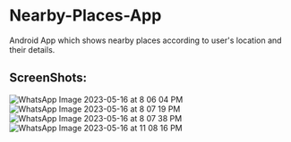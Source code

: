 # Nearby-Places-App
Android App which shows nearby places according to user's location and their details.<br>
## ScreenShots:




![WhatsApp Image 2023-05-16 at 8 06 04 PM](https://github.com/mayank12gt/Nearby-Places-App/assets/96809211/24cccd91-3add-44e5-9029-6f989ed78219)
![WhatsApp Image 2023-05-16 at 8 07 19 PM](https://github.com/mayank12gt/Nearby-Places-App/assets/96809211/cb229c54-bf60-4e73-b01f-d9695705a46a)
![WhatsApp Image 2023-05-16 at 8 07 38 PM](https://github.com/mayank12gt/Nearby-Places-App/assets/96809211/bc4cdb1e-d6cc-45cf-870d-657ef64b65b8)
![WhatsApp Image 2023-05-16 at 11 08 16 PM](https://github.com/mayank12gt/Nearby-Places-App/assets/96809211/afe17fd3-c9d2-402d-bf14-7d04d20b624b)
